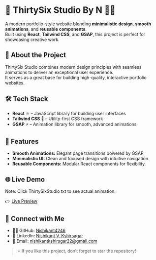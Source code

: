 # 🎥 ThirtySix Studio By N 🎨✨

A modern portfolio-style website blending **minimalistic design**, **smooth animations**, and **reusable components**.  
Built using **React**, **Tailwind CSS**, and **GSAP**, this project is perfect for showcasing creative work.



## 🚀 About the Project

ThirtySix Studio combines modern design principles with seamless animations to deliver an exceptional user experience.  
It serves as a great base for building high-quality, interactive portfolio websites.

## 🛠️ Tech Stack

- **React** ⚛️ – JavaScript library for building user interfaces  
- **Tailwind CSS** 🎨 – Utility-first CSS framework  
- **GSAP** ⚡ – Animation library for smooth, advanced animations  



## 🎯 Features

- **Smooth Animations:** Elegant page transitions powered by GSAP.  
- **Minimalistic UI:** Clean and focused design with intuitive navigation.  
- **Reusable Components:** Modular React components for flexibility.  


## 🌐 Live Demo
Note: Click ThirtySixStudio txt to see actual animation.

👉 [Live Preview](https://thirty-six-studio36-h9h2-8c94z5vjj-nishikant4246s-projects.vercel.app/)


## 🤝 Connect with Me

- 👨‍💻 GitHub: [Nishikant4246](https://github.com/Nishikant4246)  
- 🔗 LinkedIn: [Nishikant V. Kshirsagar](https://www.linkedin.com/in/nishikant-v-kshirsagar-483a2b259/)  
- 📧 Email: [nishikantkshirsgar22@gmail.com](mailto:nishikantkshirsgar22@gmail.com)  



> ⭐ If you like this project, don’t forget to star the repository!  
